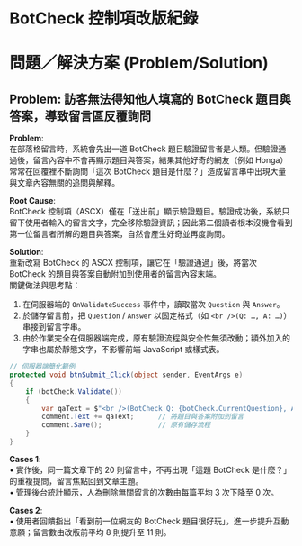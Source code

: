 # BotCheck 控制項改版紀錄

# 問題／解決方案 (Problem/Solution)

## Problem: 訪客無法得知他人填寫的 BotCheck 題目與答案，導致留言區反覆詢問

**Problem**:  
在部落格留言時，系統會先出一道 BotCheck 題目驗證留言者是人類。但驗證通過後，留言內容中不會再顯示題目與答案，結果其他好奇的網友（例如 Honga）常常在回覆裡不斷詢問「這次 BotCheck 題目是什麼？」造成留言串中出現大量與文章內容無關的追問與解釋。

**Root Cause**:  
BotCheck 控制項（ASCX）僅在「送出前」顯示驗證題目。驗證成功後，系統只留下使用者輸入的留言文字，完全移除驗證資訊；因此第二個讀者根本沒機會看到第一位留言者所解的題目與答案，自然會產生好奇並再度詢問。

**Solution**:  
重新改寫 BotCheck 的 ASCX 控制項，讓它在「驗證通過」後，將當次 BotCheck 的題目與答案自動附加到使用者的留言內容末端。  
關鍵做法與思考點：  
1. 在伺服器端的 `OnValidateSuccess` 事件中，讀取當次 `Question` 與 `Answer`。  
2. 於儲存留言前，把 `Question` / `Answer` 以固定格式（如 `<br />(Q: …, A: …)`）串接到留言字串。  
3. 由於作業完全在伺服器端完成，原有驗證流程與安全性無須改動；額外加入的字串也屬於靜態文字，不影響前端 JavaScript 或樣式表。

```csharp
// 伺服器端簡化範例
protected void btnSubmit_Click(object sender, EventArgs e)
{
    if (botCheck.Validate())
    {
        var qaText = $"<br />(BotCheck Q: {botCheck.CurrentQuestion}, A: {botCheck.CurrentAnswer})";
        comment.Text += qaText;      // 將題目與答案附加到留言
        comment.Save();              // 原有儲存流程
    }
}
```

**Cases 1**:  
• 實作後，同一篇文章下的 20 則留言中，不再出現「這題 BotCheck 是什麼？」的重複提問，留言焦點回到文章主題。  
• 管理後台統計顯示，人為刪除無關留言的次數由每篇平均 3 次下降至 0 次。

**Cases 2**:  
• 使用者回饋指出「看到前一位網友的 BotCheck 題目很好玩」，進一步提升互動意願；留言數由改版前平均 8 則提升至 11 則。